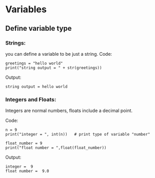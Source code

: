# Variables

## Define variable type

### Strings: 
you can define a variable to be just a string. 
Code:
``` 
greetings = "hello world"
print("string output = " + str(greetings))
```
Output: 
```
string output = hello world
```

### Integers and Floats: 
Integers are normal numbers, floats include a decimal point.  

Code:
```
n = 9
print("integer = ", int(n))   # print type of variable "number"

float_number = 9
print("float number = ",float(float_number))
```
Output: 
```
integer =  9
float number =  9.0
```
